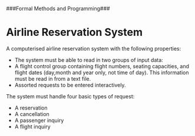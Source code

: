 ###Formal Methods and Programming###

Airline Reservation System
==========================


A computerised airline reservation system with the following properties:
- The system must be able to read in two groups of input data:
- A flight control group containing flight numbers, seating capacities, and flight dates (day,month and year only, not time of day). This information must be read in from a text file.
- Assorted requests to be entered interactively.

The system must handle four basic types of request:
- A reservation
- A cancellation
- A passenger inquiry
- A flight inquiry




